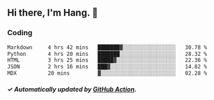 ## Hi there, I'm Hang. 👋

### Coding

<!--START_SECTION:waka-->

```txt
Markdown     4 hrs 42 mins   ███████▓░░░░░░░░░░░░░░░░░   30.78 %
Python       4 hrs 20 mins   ███████░░░░░░░░░░░░░░░░░░   28.32 %
HTML         3 hrs 25 mins   █████▓░░░░░░░░░░░░░░░░░░░   22.36 %
JSON         2 hrs 16 mins   ███▓░░░░░░░░░░░░░░░░░░░░░   14.82 %
MDX          20 mins         ▓░░░░░░░░░░░░░░░░░░░░░░░░   02.28 %
```

<!--END_SECTION:waka-->

##### ✓ Automatically updated by [GitHub Action](https://github.com/huhuhang/huhuhang/actions).
